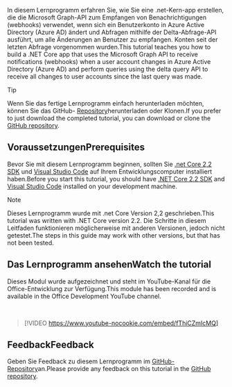 <!-- markdownlint-disable MD002 MD041 -->

<span data-ttu-id="c7690-101">In diesem Lernprogramm erfahren Sie, wie Sie eine .net-Kern-app erstellen, die die Microsoft Graph-API zum Empfangen von Benachrichtigungen (webhooks) verwendet, wenn sich ein Benutzerkonto in Azure Active Directory (Azure AD) ändert und Abfragen mithilfe der Delta-Abfrage-API ausführt, um alle Änderungen an Benutzer zu empfangen. Konten seit der letzten Abfrage vorgenommen wurden.</span><span class="sxs-lookup"><span data-stu-id="c7690-101">This tutorial teaches you how to build a .NET Core app that uses the Microsoft Graph API to receive notifications (webhooks) when a user account changes in Azure Active Directory (Azure AD) and perform queries using the delta query API to receive all changes to user accounts since the last query was made.</span></span>

> [!TIP]
> <span data-ttu-id="c7690-102">Wenn Sie das fertige Lernprogramm einfach herunterladen möchten, können Sie das GitHub- [Repository](https://github.com/microsoftgraph/msgraph-training-changenotifications)herunterladen oder Klonen.</span><span class="sxs-lookup"><span data-stu-id="c7690-102">If you prefer to just download the completed tutorial, you can download or clone the [GitHub repository](https://github.com/microsoftgraph/msgraph-training-changenotifications).</span></span>

## <a name="prerequisites"></a><span data-ttu-id="c7690-103">Voraussetzungen</span><span class="sxs-lookup"><span data-stu-id="c7690-103">Prerequisites</span></span>

<span data-ttu-id="c7690-104">Bevor Sie mit diesem Lernprogramm beginnen, sollten Sie [.net Core 2,2 SDK](https://dotnet.microsoft.com/download) und [Visual Studio Code](https://code.visualstudio.com/) auf Ihrem Entwicklungscomputer installiert haben.</span><span class="sxs-lookup"><span data-stu-id="c7690-104">Before you start this tutorial, you should have [.NET Core 2.2 SDK](https://dotnet.microsoft.com/download) and [Visual Studio Code](https://code.visualstudio.com/) installed on your development machine.</span></span>

> [!NOTE]
> <span data-ttu-id="c7690-105">Dieses Lernprogramm wurde mit .net Core Version 2,2 geschrieben.</span><span class="sxs-lookup"><span data-stu-id="c7690-105">This tutorial was written with .NET Core version 2.2.</span></span> <span data-ttu-id="c7690-106">Die Schritte in diesem Leitfaden funktionieren möglicherweise mit anderen Versionen, jedoch nicht getestet.</span><span class="sxs-lookup"><span data-stu-id="c7690-106">The steps in this guide may work with other versions, but that has not been tested.</span></span>

## <a name="watch-the-tutorial"></a><span data-ttu-id="c7690-107">Das Lernprogramm ansehen</span><span class="sxs-lookup"><span data-stu-id="c7690-107">Watch the tutorial</span></span>

<span data-ttu-id="c7690-108">Dieses Modul wurde aufgezeichnet und steht im YouTube-Kanal für die Office-Entwicklung zur Verfügung.</span><span class="sxs-lookup"><span data-stu-id="c7690-108">This module has been recorded and is available in the Office Development YouTube channel.</span></span>

<!-- markdownlint-disable MD033 MD034 -->
<br/>

> [!VIDEO https://www.youtube-nocookie.com/embed/fThiCZmIcMQ]
<!-- markdownlint-enable MD033 MD034 -->

## <a name="feedback"></a><span data-ttu-id="c7690-109">Feedback</span><span class="sxs-lookup"><span data-stu-id="c7690-109">Feedback</span></span>

<span data-ttu-id="c7690-110">Geben Sie Feedback zu diesem Lernprogramm im [GitHub-Repository](https://github.com/microsoftgraph/msgraph-training-changenotifications)an.</span><span class="sxs-lookup"><span data-stu-id="c7690-110">Please provide any feedback on this tutorial in the [GitHub repository](https://github.com/microsoftgraph/msgraph-training-changenotifications).</span></span>

